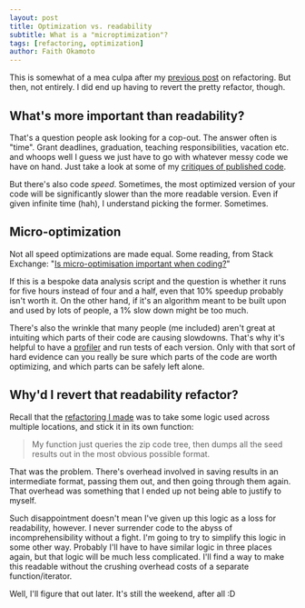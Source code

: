 ```yaml
---
layout: post
title: Optimization vs. readability
subtitle: What is a "microptimization"?
tags: [refactoring, optimization]
author: Faith Okamoto
---
```


This is somewhat of a mea culpa after my [previous post][ExtractBlog] on
refactoring. But then, not entirely. I did end up having to revert the pretty
refactor, though.

## What's more important than readability?

That's a question people ask looking for a cop-out. The answer often is "time". 
Grant deadlines, graduation, teaching responsibilities, vacation etc. and whoops 
well I guess we just have to go with whatever messy code we have on hand. Just
take a look at some of my [critiques of published code][CritiqueTag].

But there's also code *speed*. Sometimes, the most optimized version of your
code will be significantly slower than the more readable version. Even if given 
infinite time (hah), I understand picking the former. Sometimes.

## Micro-optimization

Not all speed optimizations are made equal. Some reading, from Stack Exchange:
"[Is micro-optimisation important when coding?][MicroOptQ]"

If this is a bespoke data analysis script and the question is whether it runs
for five hours instead of four and a half, even that 10% speedup probably isn't 
worth it. On the other hand, if it's an algorithm meant to be built upon and 
used by lots of people, a 1% slow down might be too much.

There's also the wrinkle that many people (me included) aren't great at
intuiting which parts of their code are causing slowdowns. That's why it's
helpful to have a [profiler][ProfileQ] and run tests of each version. Only with
that sort of hard evidence can you really be sure which parts of the code are 
worth optimizing, and which parts can be safely left alone.

## Why'd I revert that readability refactor?

Recall that the [refactoring I made][ExtractBlog] was to take some logic used
across multiple locations, and stick it in its own function:

> My function just queries the zip code tree, then dumps all the seed results out in the most obvious possible format.

That was the problem. There's overhead involved in saving results in an
intermediate format, passing them out, and then going through them again. That
overhead was something that I ended up not being able to justify to myself.

Such disappointment doesn't mean I've given up this logic as a loss for
readability, however. I never surrender code to the abyss of incomprehensibility
without a fight. I'm going to try to simplify this logic in some other way. 
Probably I'll have to have similar logic in three places again, but that logic 
will be much less complicated. I'll find a way to make this readable without
the crushing overhead costs of a separate function/iterator.

Well, I'll figure that out later. It's still the weekend, after all :D

[CritiqueTag]: https://faithokamoto.github.io/tags/#published-code-critique
[ExtractBlog]: https://faithokamoto.github.io/2025-09-06-extracting-the-core/
[MicroOptQ]: https://softwareengineering.stackexchange.com/questions/99445/is-micro-optimisation-important-when-coding
[ProfileQ]: https://stackoverflow.com/questions/375913/how-do-i-profile-c-code-running-on-linux
[ReproduceBlog]: https://faithokamoto.github.io/2025-01-25-reproduce-your-work/